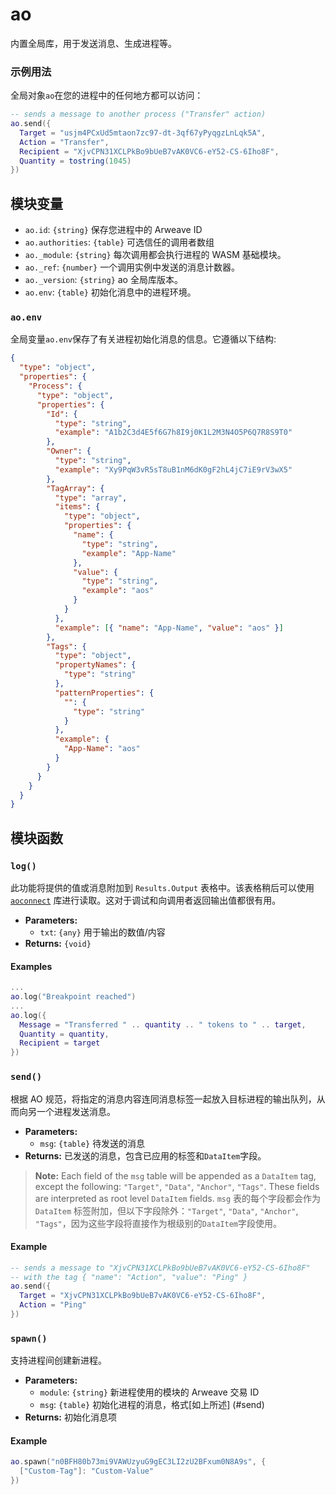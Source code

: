 # ao

内置全局库，用于发送消息、生成进程等。

### 示例用法

全局对象`ao`在您的进程中的任何地方都可以访问：
```lua
-- sends a message to another process ("Transfer" action)
ao.send({
  Target = "usjm4PCxUd5mtaon7zc97-dt-3qf67yPyqgzLnLqk5A",
  Action = "Transfer",
  Recipient = "XjvCPN31XCLPkBo9bUeB7vAK0VC6-eY52-CS-6Iho8F",
  Quantity = tostring(1045)
})
```

## 模块变量

- `ao.id`: `{string}` 保存您进程中的 Arweave ID
- `ao.authorities`: `{table}` 可选信任的调用者数组 
- `ao._module`: `{string}` 每次调用都会执行进程的 WASM 基础模块。
- `ao._ref`: `{number}`  一个调用实例中发送的消息计数器。
- `ao._version`: `{string}` ao 全局库版本。
- `ao.env`: `{table}` 初始化消息中的进程环境。
### `ao.env`

全局变量`ao.env`保存了有关进程初始化消息的信息。它遵循以下结构:

```json
{
  "type": "object",
  "properties": {
    "Process": {
      "type": "object",
      "properties": {
        "Id": {
          "type": "string",
          "example": "A1b2C3d4E5f6G7h8I9j0K1L2M3N4O5P6Q7R8S9T0"
        },
        "Owner": {
          "type": "string",
          "example": "Xy9PqW3vR5sT8uB1nM6dK0gF2hL4jC7iE9rV3wX5"
        },
        "TagArray": {
          "type": "array",
          "items": {
            "type": "object",
            "properties": {
              "name": {
                "type": "string",
                "example": "App-Name"
              },
              "value": {
                "type": "string",
                "example": "aos"
              }
            }
          },
          "example": [{ "name": "App-Name", "value": "aos" }]
        },
        "Tags": {
          "type": "object",
          "propertyNames": {
            "type": "string"
          },
          "patternProperties": {
            "": {
              "type": "string"
            }
          },
          "example": {
            "App-Name": "aos"
          }
        }
      }
    }
  }
}
```

## 模块函数

### `log()`

此功能将提供的值或消息附加到 `Results.Output` 表格中。该表格稍后可以使用 [`aoconnect`](/guides/aoconnect/aoconnect.html) 库进行读取。这对于调试和向调用者返回输出值都很有用。
- **Parameters:**
  - `txt`: `{any}` 用于输出的数值/内容
- **Returns:** `{void}`

#### Examples

```lua
...
ao.log("Breakpoint reached")
...
ao.log({
  Message = "Transferred " .. quantity .. " tokens to " .. target,
  Quantity = quantity,
  Recipient = target
})
```

### `send()`

根据 AO 规范，将指定的消息内容连同消息标签一起放入目标进程的输出队列，从而向另一个进程发送消息。
- **Parameters:**
  - `msg`: `{table}` 待发送的消息
- **Returns:** 已发送的消息，包含已应用的标签和`DataItem`字段。

> **Note:** Each field of the `msg` table will be appended as a `DataItem` tag, except the following: `"Target"`, `"Data"`, `"Anchor"`, `"Tags"`. These fields are interpreted as root level `DataItem` fields.
`msg` 表的每个字段都会作为 `DataItem` 标签附加，但以下字段除外：`"Target"`, `"Data"`, `"Anchor"`, `"Tags"`，因为这些字段将直接作为根级别的`DataItem`字段使用。
#### Example

```lua
-- sends a message to "XjvCPN31XCLPkBo9bUeB7vAK0VC6-eY52-CS-6Iho8F"
-- with the tag { "name": "Action", "value": "Ping" }
ao.send({
  Target = "XjvCPN31XCLPkBo9bUeB7vAK0VC6-eY52-CS-6Iho8F",
  Action = "Ping"
})
```

### `spawn()`

支持进程间创建新进程。

- **Parameters:**
  - `module`: `{string}` 新进程使用的模块的 Arweave 交易 ID
  - `msg`: `{table}` 初始化进程的消息，格式[如上所述] (#send)
- **Returns:** 初始化消息项

#### Example

```lua
ao.spawn("n0BFH80b73mi9VAWUzyuG9gEC3LI2zU2BFxum0N8A9s", {
  ["Custom-Tag"]: "Custom-Value"
})
```

